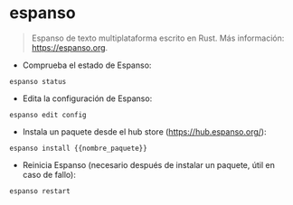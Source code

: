 # espanso

> Espanso de texto multiplataforma escrito en Rust.
> Más información: <https://espanso.org>.

- Comprueba el estado de Espanso:

`espanso status`

- Edita la configuración de Espanso:

`espanso edit config`

- Instala un paquete desde el hub store (<https://hub.espanso.org/>):

`espanso install {{nombre_paquete}}`

- Reinicia Espanso (necesario después de instalar un paquete, útil en caso de fallo):

`espanso restart`
